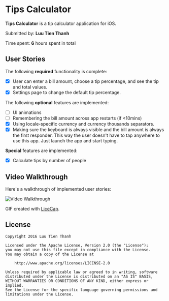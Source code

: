 # Tips Calculator

**Tips Calculator** is a tip calculator application for iOS.

Submitted by: **Luu Tien Thanh**

Time spent: **6** hours spent in total

## User Stories

The following **required** functionality is complete:

* [x] User can enter a bill amount, choose a tip percentage, and see the tip and total values.
* [x] Settings page to change the default tip percentage.

The following **optional** features are implemented:

* [ ] UI animations
* [ ] Remembering the bill amount across app restarts (if <10mins)
* [x] Using locale-specific currency and currency thousands separators.
* [x] Making sure the keyboard is always visible and the bill amount is always the first responder. This way the user doesn't have to tap anywhere to use this app. Just launch the app and start typing.

**Special** features are implemented:

* [x] Calculate tips by number of people

## Video Walkthrough 

Here's a walkthrough of implemented user stories:

![Video Walkthrough](http://i.imgur.com/l4IjiYw.gif)

GIF created with [LiceCap](http://www.cockos.com/licecap/).

## License

    Copyright 2016 Luu Tien Thanh

    Licensed under the Apache License, Version 2.0 (the "License");
    you may not use this file except in compliance with the License.
    You may obtain a copy of the License at

        http://www.apache.org/licenses/LICENSE-2.0

    Unless required by applicable law or agreed to in writing, software
    distributed under the License is distributed on an "AS IS" BASIS,
    WITHOUT WARRANTIES OR CONDITIONS OF ANY KIND, either express or implied.
    See the License for the specific language governing permissions and
    limitations under the License.
